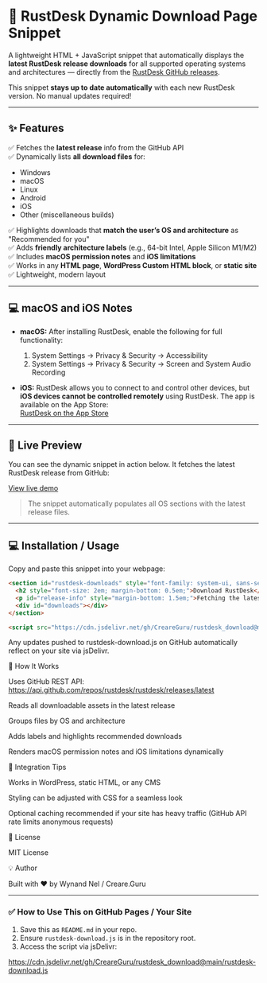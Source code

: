 # 🦀 RustDesk Dynamic Download Page Snippet

A lightweight HTML + JavaScript snippet that automatically displays the **latest RustDesk release downloads** for all supported operating systems and architectures — directly from the [RustDesk GitHub releases](https://github.com/rustdesk/rustdesk/releases).

This snippet **stays up to date automatically** with each new RustDesk version. No manual updates required!  

---

## ✨ Features

✅ Fetches the **latest release** info from the GitHub API  
✅ Dynamically lists **all download files** for:

- Windows  
- macOS  
- Linux  
- Android  
- iOS  
- Other (miscellaneous builds)  

✅ Highlights downloads that **match the user’s OS and architecture** as "Recommended for you"  
✅ Adds **friendly architecture labels** (e.g., 64-bit Intel, Apple Silicon M1/M2)  
✅ Includes **macOS permission notes** and **iOS limitations**  
✅ Works in any **HTML page**, **WordPress Custom HTML block**, or **static site**  
✅ Lightweight, modern layout  

---

## 💻 macOS and iOS Notes

- **macOS:** After installing RustDesk, enable the following for full functionality:
  1. System Settings → Privacy & Security → Accessibility  
  2. System Settings → Privacy & Security → Screen and System Audio Recording  

- **iOS:** RustDesk allows you to connect to and control other devices, but **iOS devices cannot be controlled remotely** using RustDesk. The app is available on the App Store:  
[RustDesk on the App Store](https://apps.apple.com/us/app/rustdesk-remote-desktop/id1581225015)  

---

## 🧩 Live Preview

You can see the dynamic snippet in action below. It fetches the latest RustDesk release from GitHub:

[View live demo](https://CreareGuru.github.io/rustdesk_download/demo.html)


> The snippet automatically populates all OS sections with the latest release files.

---

## 💻 Installation / Usage

Copy and paste this snippet into your webpage:

```html
<section id="rustdesk-downloads" style="font-family: system-ui, sans-serif; max-width: 800px; margin: 40px auto; padding: 20px;">
  <h2 style="font-size: 2em; margin-bottom: 0.5em;">Download RustDesk</h2>
  <p id="release-info" style="margin-bottom: 1.5em;">Fetching the latest release...</p>
  <div id="downloads"></div>
</section>

<script src="https://cdn.jsdelivr.net/gh/CreareGuru/rustdesk_download@main/rustdesk-download.js"></script>
```
Any updates pushed to rustdesk-download.js on GitHub automatically reflect on your site via jsDelivr.

🧠 How It Works

Uses GitHub REST API:
https://api.github.com/repos/rustdesk/rustdesk/releases/latest

Reads all downloadable assets in the latest release

Groups files by OS and architecture

Adds labels and highlights recommended downloads

Renders macOS permission notes and iOS limitations dynamically

🧱 Integration Tips

Works in WordPress, static HTML, or any CMS

Styling can be adjusted with CSS for a seamless look

Optional caching recommended if your site has heavy traffic (GitHub API rate limits anonymous requests)

📜 License

MIT License

💡 Author

Built with ❤️ by Wynand Nel / Creare.Guru


---

### ✅ How to Use This on GitHub Pages / Your Site

1. Save this as `README.md` in your repo.  
2. Ensure `rustdesk-download.js` is in the repository root.  
3. Access the script via jsDelivr:  


https://cdn.jsdelivr.net/gh/CreareGuru/rustdesk_download@main/rustdesk-download.js
